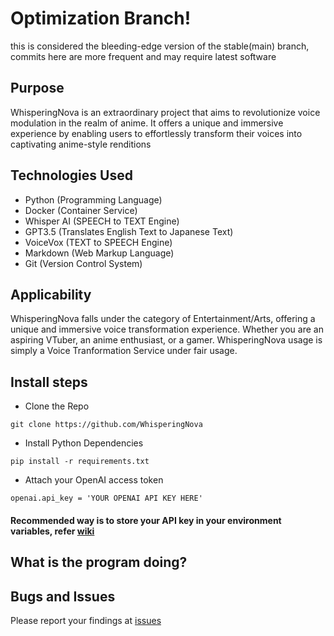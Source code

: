 # Optimization Branch!
this is considered the bleeding-edge version of the stable(main) branch, commits here are more frequent and may require latest software

## Purpose
WhisperingNova is an extraordinary project that aims to revolutionize voice modulation in the realm of anime. It offers a unique and immersive experience by enabling users to effortlessly transform their voices into captivating anime-style renditions

## Technologies Used
- Python    (Programming Language)
- Docker    (Container Service)
- Whisper AI    (SPEECH to TEXT Engine)
- GPT3.5  (Translates English Text to Japanese Text)
- VoiceVox  (TEXT to SPEECH Engine)
- Markdown  (Web Markup Language)
- Git   (Version Control System)

## Applicability
WhisperingNova falls under the category of Entertainment/Arts, offering a unique and immersive voice transformation experience. Whether you are an aspiring VTuber, an anime enthusiast, or a gamer. WhisperingNova usage is simply a Voice Tranformation Service under fair usage.

## Install steps
- Clone the Repo
```
git clone https://github.com/WhisperingNova
```
- Install Python Dependencies
```
pip install -r requirements.txt
```
- Attach your OpenAI access token
```
openai.api_key = 'YOUR OPENAI API KEY HERE'
```
#### Recommended way is to store your API key in your environment variables, refer [wiki](https://github.com/NONAN23x/WhisperingNova/wiki#linux)

## What is the program doing?


## Bugs and Issues
Please report your findings at [issues](https://github.com/NONAN23x/WhisperingNova/issues)

